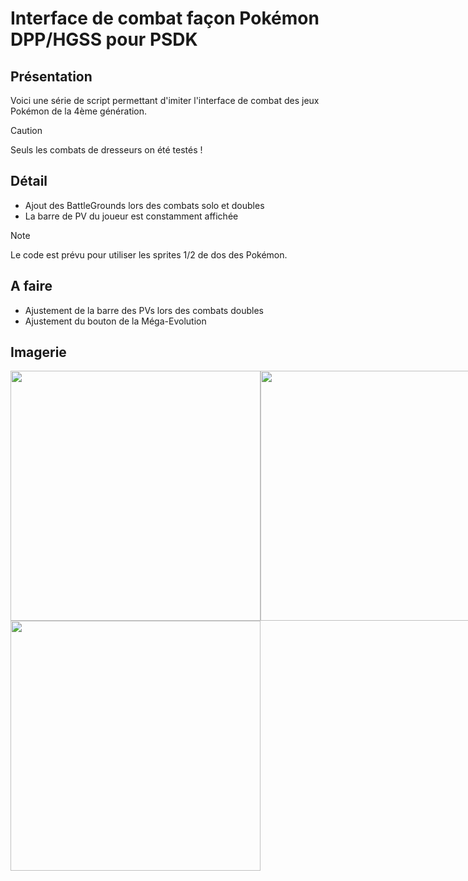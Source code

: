 # Interface de combat façon Pokémon DPP/HGSS pour PSDK
## Présentation
Voici une série de script permettant d'imiter l'interface de combat des jeux Pokémon de la 4ème génération.
> [!CAUTION]
> Seuls les combats de dresseurs on été testés !

## Détail
* Ajout des BattleGrounds lors des combats solo et doubles
* La barre de PV du joueur est constamment affichée

> [!NOTE]
> Le code est prévu pour utiliser les sprites 1/2 de dos des Pokémon.

## A faire
 * Ajustement de la barre des PVs lors des combats doubles
 * Ajustement du bouton de la Méga-Evolution

## Imagerie

<div style="display: flex; justify-content: space-between;">
    <img src="https://github.com/Nyotora/psdk_gen4-battle-ui/assets/101416486/ef051662-f3fa-47f5-884c-ad04a43328ea" width="400">
    <img src="https://github.com/Nyotora/psdk_gen4-battle-ui/assets/101416486/ed13ba57-af74-465d-9e0a-61385a599091" width="400">
</div>
<div style="display: flex; justify-content: space-between;">
    <img src="https://github.com/Nyotora/psdk_gen4-battle-ui/assets/101416486/5c71574c-22dc-40c8-bf5b-a40a10db74df" width="400">
</div>
